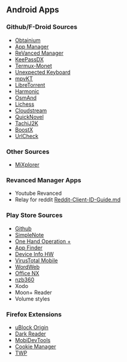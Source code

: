 ## Android Apps

### Github/F-Droid Sources
- [Obtainium][]
- [App Manager][]
- [ReVanced Manager][]
- [KeePassDX][]
- [Termux-Monet][]
- [Unexpected Keyboard][]
- [mpvKT][]
- [LibreTorrent][]
- [Harmonic][]
- [OsmAnd][]
- [Lichess][]
- [Cloudstream][]
- [QuickNovel][]
- [TachiJ2K][]
- [BoostX][]
- [UrlCheck][]

### Other Sources
- [MiXplorer][]

### Revanced Manager Apps
- Youtube Revanced
- Relay for reddit [Reddit-Client-ID-Guide.md][]

### Play Store Sources
- [Github][]
- [SimpleNote][]
- [One Hand Operation +][]
- [App Finder][]
- [Device Info HW][]
- [VirusTotal Mobile][]
- [WordWeb][]
- [Office NX][]
- [nzb360][]
- Xodo
- Moon+ Reader
- Volume styles

### Firefox Extensions
- [uBlock Origin][]
- [Dark Reader][]
- [MobiDevTools][]
- [Cookie Manager][]
- [TWP][]

[App Finder]: https://play.google.com/store/apps/details?id=scadica.aq
[App Manager]: https://github.com/MuntashirAkon/AppManager
[BoostX]: https://github.com/AumGupta/BoostX
[Cloudstream]: https://github.com/recloudstream/cloudstream
[Cookie Manager]: https://addons.mozilla.org/en-US/firefox/addon/a-cookie-manager
[Dark Reader]: https://github.com/darkreader/darkreader
[Device Info HW]: https://play.google.com/store/apps/details?id=ru.andr7e.deviceinfohw
[Github]: https://play.google.com/store/apps/details?id=com.github.android
[Harmonic]: https://github.com/SimonHalvdansson/Harmonic-HN
[KeePassDX]: https://github.com/Kunzisoft/KeePassDX
[LibreTorrent]: https://github.com/proninyaroslav/libretorrent
[Lichess]: https://github.com/lichess-org/mobile
[MiXplorer]: https://mixplorer.com/beta
[MobiDevTools]: https://addons.mozilla.org/en-US/firefox/addon/mobidevtools
[mpvKT]: https://github.com/abdallahmehiz/mpvKt
[nzb360]: https://play.google.com/store/apps/details?id=com.kevinforeman.nzb360
[Obtainium]: https://github.com/ImranR98/Obtainium
[Office NX]: https://play.google.com/store/apps/details?id=softmaker.applications.office.textmaker
[One Hand Operation +]: https://play.google.com/store/apps/details?id=com.samsung.android.sidegesturepad
[OsmAnd]: https://f-droid.org/packages/net.osmand.plus
[QuickNovel]: https://github.com/LagradOst/QuickNovel
[Reddit-Client-ID-Guide.md]: https://github.com/KobeW50/ReVanced-Documentation/blob/main/Reddit-Client-ID-Guide.md
[ReVanced Manager]: https://github.com/ReVanced/revanced-manager
[SimpleNote]: https://play.google.com/store/apps/details?id=com.automattic.simplenote
[TachiJ2K]: https://github.com/Jays2Kings/tachiyomiJ2K
[Termux-Monet]: https://github.com/Termux-Monet/termux-monet
[TWP]: https://addons.mozilla.org/en-GB/android/addon/traduzir-paginas-web
[uBlock Origin]: https://github.com/gorhill/uBlock
[Unexpected Keyboard]: https://github.com/Julow/Unexpected-Keyboard
[UrlCheck]: https://github.com/TrianguloY/URLCheck
[VirusTotal Mobile]: https://play.google.com/store/apps/details?id=com.funnycat.virustotal
[WordWeb]: https://play.google.com/store/apps/details?id=com.wordwebsoftware.android.wordweb
